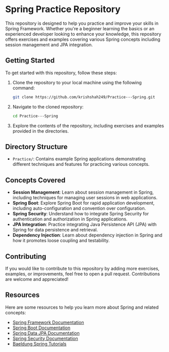 # Spring Practice Repository

This repository is designed to help you practice and improve your skills in Spring Framework. Whether you're a beginner learning the basics or an experienced developer looking to enhance your knowledge, this repository offers exercises and examples covering various Spring concepts including session management and JPA integration.

## Getting Started

To get started with this repository, follow these steps:

1. Clone the repository to your local machine using the following command:

    ```bash
    git clone https://github.com/krishshah249/Practice---Spring.git
    ```

2. Navigate to the cloned repository:

    ```bash
    cd Practice---Spring
    ```

3. Explore the contents of the repository, including exercises and examples provided in the directories.

## Directory Structure

- `Practice/`: Contains example Spring applications demonstrating different techniques and features for practicing various concepts.

## Concepts Covered

- **Session Management**: Learn about session management in Spring, including techniques for managing user sessions in web applications.
- **Spring Boot**: Explore Spring Boot for rapid application development, including auto-configuration and convention over configuration.
- **Spring Security**: Understand how to integrate Spring Security for authentication and authorization in Spring applications.
- **JPA Integration**: Practice integrating Java Persistence API (JPA) with Spring for data persistence and retrieval.
- **Dependency Injection**: Learn about dependency injection in Spring and how it promotes loose coupling and testability.

## Contributing

If you would like to contribute to this repository by adding more exercises, examples, or improvements, feel free to open a pull request. Contributions are welcome and appreciated!

## Resources

Here are some resources to help you learn more about Spring and related concepts:

- [Spring Framework Documentation](https://spring.io/projects/spring-framework)
- [Spring Boot Documentation](https://spring.io/projects/spring-boot)
- [Spring Data JPA Documentation](https://spring.io/projects/spring-data-jpa)
- [Spring Security Documentation](https://spring.io/projects/spring-security)
- [Baeldung Spring Tutorials](https://www.baeldung.com/spring-framework)
